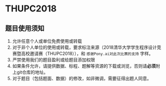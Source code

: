 # THUPC2018

## 题目使用须知

1. 允许任意个人或单位免费使用或转载
2. 对于非个人单位的使用或转载，要求标注来源（2018清华大学学生程序设计竞赛暨高校邀请赛（THUPC2018）），和 `感谢Pony.ai对此次比赛的支持` 字样。
3. 严禁使用我们的题目盈利或给题目添加权限
4. 如果条件允许，请提供数据、标程、题解等资源的下载或浏览，否则请**必须**附上git仓库的地址。
5. 对于题目（包括题面、数据）的修改，如非微调，需要征得出题人同意。
